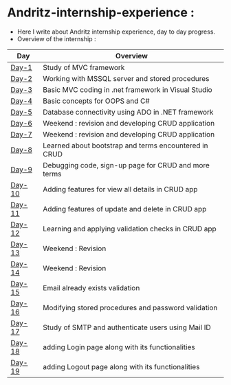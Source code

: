 # Andritz-internship-experience :

* Here I write about Andritz internship experience, day to day progress.<br>
* Overview of the internship : <br>

| Day                                                                                                                | Overview                                             | 
| -------------                                                                                                      |-------------                                         |
|[Day-1](https://github.com/Simanta-Developer/Andritz-internship-experience/blob/main/Day-to-day-progress/Day-1.md)  | Study of MVC framework                              | 
|[Day-2](https://github.com/Simanta-Developer/Andritz-internship-experience/blob/main/Day-to-day-progress/Day-2.md)  | Working with MSSQL server and stored procedures     | 
|[Day-3](https://github.com/Simanta-Developer/Andritz-internship-experience/blob/main/Day-to-day-progress/Day-3.md)  | Basic MVC coding in .net framework in Visual Studio |
|[Day-4](https://github.com/Simanta-Developer/Andritz-internship-experience/blob/main/Day-to-day-progress/Day-4.md)  | Basic concepts for OOPS and C#                      |
|[Day-5](https://github.com/Simanta-Developer/Andritz-internship-experience/blob/main/Day-to-day-progress/Day-5.md)  | Database connectivity using ADO in .NET framework   |
|[Day-6](https://github.com/Simanta-Developer/Andritz-internship-experience/blob/main/Day-to-day-progress/Day-6.md)  | Weekend : revision and developing CRUD application  |
|[Day-7](https://github.com/Simanta-Developer/Andritz-internship-experience/blob/main/Day-to-day-progress/Day-7.md)  | Weekend : revision and developing CRUD application  |
|[Day-8](https://github.com/Simanta-Developer/Andritz-internship-experience/blob/main/Day-to-day-progress/Day-8.md)  |Learned about bootstrap and terms encountered in CRUD|
|[Day-9](https://github.com/Simanta-Developer/Andritz-internship-experience/blob/main/Day-to-day-progress/Day-9.md)  | Debugging code, sign-up page for CRUD and more terms|
|[Day-10](https://github.com/Simanta-Developer/Andritz-internship-experience/blob/main/Day-to-day-progress/Day-10.md)| Adding features for view all details in CRUD app    | 
|[Day-11](https://github.com/Simanta-Developer/Andritz-internship-experience/blob/main/Day-to-day-progress/Day-11.md)| Adding features of update and delete in CRUD app    |
|[Day-12](https://github.com/Simanta-Developer/Andritz-internship-experience/blob/main/Day-to-day-progress/Day-12.md)| Learning and applying validation checks in CRUD app |
|[Day-13](https://github.com/Simanta-Developer/Andritz-internship-experience/blob/main/Day-to-day-progress/Day-13.md)| Weekend : Revision                                  |
|[Day-14](https://github.com/Simanta-Developer/Andritz-internship-experience/blob/main/Day-to-day-progress/Day-14.md)| Weekend : Revision                                  |
|[Day-15](https://github.com/Simanta-Developer/Andritz-internship-experience/blob/main/Day-to-day-progress/Day-15.md)| Email already exists validation                     |
|[Day-16](https://github.com/Simanta-Developer/Andritz-internship-experience/blob/main/Day-to-day-progress/Day-16.md)| Modifying stored procedures and password validation |
|[Day-17](https://github.com/Simanta-Developer/Andritz-internship-experience/blob/main/Day-to-day-progress/Day-17.md)| Study of SMTP and authenticate users using Mail ID  |
|[Day-18](https://github.com/Simanta-Developer/Andritz-internship-experience/blob/main/Day-to-day-progress/Day-18.md)| adding Login page along with its functionalities    |
|[Day-19](https://github.com/Simanta-Developer/Andritz-internship-experience/blob/main/Day-to-day-progress/Day-19.md)| adding Logout page along with its functionalities   |
